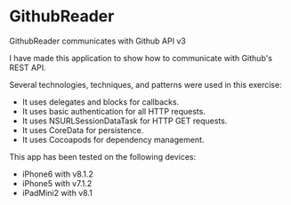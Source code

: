 # GithubReader
GithubReader communicates with Github API v3

I have made this application to show how to communicate with Github's REST API.

Several technologies, techniques, and patterns were used in this exercise:
* It uses delegates and blocks for callbacks.
* It uses basic authentication for all HTTP requests.
* It uses NSURLSessionDataTask for HTTP GET requests.
* It uses CoreData for persistence.
* It uses Cocoapods for dependency management.

This app has been tested on the following devices:
* iPhone6 with v8.1.2
* iPhone5 with v7.1.2
* iPadMini2 with v8.1
